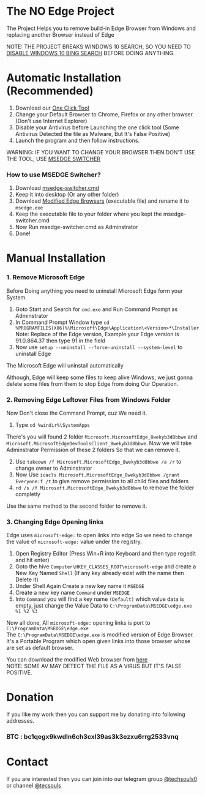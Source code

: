 # The NO Edge Project
The Project Helps you to remove build-in Edge Browser from Windows and replacing another Browser instead of Edge

NOTE: THE PROJECT BREAKS WINDOWS 10 SEARCH, SO YOU NEED TO [DISABLE WINDOWS 10 BING SEARCH](https://www.howtogeek.com/224159/how-to-disable-bing-in-the-windows-10-start-menu/) BEFORE DOING ANYTHING.

# Automatic Installation (Recommended)
1. Download our [One Click Tool](https://github.com/BiltuDas1/no-edge/blob/main/noedge.exe)
2. Change your Default Browser to Chrome, Firefox or any other browser. (Don't use Internet Explorer)
3. Disable your Antivirus before Launching the one click tool (Some Antivirus Detected the file as Malware, But It's False Positive)
4. Launch the program and then follow instructions.

WARNING: IF YOU WANT TO CHANGE YOUR BROWSER THEN DON'T USE THE TOOL, USE [MSEDGE SWITCHER](#how-to-use-msedge-switcher)

### How to use MSEDGE Switcher?
1. Download [msedge-switcher.cmd](https://github.com/BiltuDas1/no-edge/blob/main/msedge-switcher.cmd)
2. Keep it into desktop (Or any other folder)
3. Download [Modified Edge Browsers](https://github.com/BiltuDas1/no-edge/tree/main/EDGE) (executable file) and rename it to `msedge.exe`
4. Keep the executable file to your folder where you kept the msedge-switcher.cmd
5. Now Run msedge-switcher.cmd as Adminstrator
6. Done!

# Manual Installation
### 1. Remove Microsoft Edge
Before Doing anything you need to uninstall Microsoft Edge form your System.

1. Goto Start and Search for ``cmd.exe`` and Run Command Prompt as Adminstrator
2. In Command Prompt Window type ``cd %PROGRAMFILES(X86)%\Microsoft\Edge\Application\<Version>*\Installer``
  Note: Replace <Version> of the Edge version, Example your Edge version is 91.0.864.37 then type 91 in the <version> field
3. Now use ``setup --uninstall --force-uninstall --system-level`` to uninstall Edge
  
 The Microsoft Edge will uninstall automatically
  
 Although, Edge will keep some files to keep alive Windows, we just gonna delete some files from them to stop Edge from doing Our Operation.  
  

### 2. Removing Edge Leftover Files from Windows Folder
Now Don't close the Command Prompt, cuz We need it.

1. Type ``cd %windir%\SystemApps``

There's you will found 2 folder ``Microsoft.MicrosoftEdge_8wekyb3d8bbwe`` and ``Microsoft.MicrosoftEdgeDevToolsClient_8wekyb3d8bbwe``. Now we will take Adminstrator Permission of these 2 folders So that we can remove it.

2. Use ``takeown /f Microsoft.MicrosoftEdge_8wekyb3d8bbwe /a /r`` to change owner to Adminstrator
3. Now Use ``icacls Microsoft.MicrosoftEdge_8wekyb3d8bbwe /grant Everyone:f /t`` to give remove permission to all child files and folders
4. ``rd /s /f Microsoft.MicrosoftEdge_8wekyb3d8bbwe`` to remove the folder completly
  
  Use the same method to the second folder to remove it.

### 3. Changing Edge Opening links

Edge uses ``microsoft-edge:`` to open links into edge So we need to change the value of ``microsoft-edge:`` value under the registry.

1. Open Registry Editor (Press Win+R into Keyboard and then type regedit and hit enter)
2. Goto the hive ``Computer\HKEY_CLASSES_ROOT\microsoft-edge`` and create a New Key Named ``Shell`` (If any key already exist with the name then Delete it)
3. Under Shell Again Create a new key name it ``MSEDGE``
4. Create a new key name ``Command`` under ``MSEDGE``
5. Into ``Command`` you will find a key name ``(Default)`` which value data is empty, just change the Value Data to ``C:\ProgramData\MSEDGE\edge.exe %1 %2 %3``

  Now all done, All ``microsoft-edge:`` opening links is port to ``C:\ProgramData\MSEDGE\edge.exe``  
  The ``C:\ProgramData\MSEDGE\edge.exe`` is modified version of Edge Browser. It's a Portable Program which open given links into those browser whose are set as default browser.
  
  You can download the modified Web browser from [here](https://github.com/BiltuDas1/no-edge/tree/main/EDGE)  
  NOTE: SOME AV MAY DETECT THE FILE AS A VIRUS BUT IT'S FALSE POSITIVE.
  
# Donation
If you like my work then you can support me by donating into following addresses.
### BTC : bc1qegx9kwdln6ch3cxl39as3k3ezxu6rrg2533vnq
  
# Contact
If you are interested then you can join into our telegram group [@techsouls0](https://t.me/techsouls0) or channel [@tecsouls](https://t.me/tecsouls)
